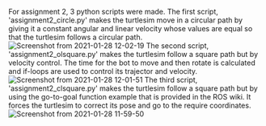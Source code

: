 For assignment 2, 3 python scripts were made.
The first script, 'assignment2_circle.py' makes the turtlesim move in a circular path by giving it a constant angular and linear velocity whose values are equal so that the turtlesim follows a circular path.
![Screenshot from 2021-01-28 12-02-19](https://user-images.githubusercontent.com/48856045/106172705-1f502480-6161-11eb-95f2-40f37688acca.png)
The second script, 'assignment2_olsquare.py' makes the turtlesim follow a square path but by velocity control. The time for the bot to move and then rotate is calculated and if-loops are used to control its trajector and velocity.
![Screenshot from 2021-01-28 12-01-51](https://user-images.githubusercontent.com/48856045/106172964-676f4700-6161-11eb-8bef-b1b740352e18.png)
The third script, 'assignment2_clsquare.py' makes the turtlesim follow a square path but by using the go-to-goal function example that is provided in the ROS wiki. It forces the turtlesim to correct its pose and go to the require coordinates. 
![Screenshot from 2021-01-28 11-59-50](https://user-images.githubusercontent.com/48856045/106172999-70601880-6161-11eb-9aaa-ad4d7ebba542.png)
